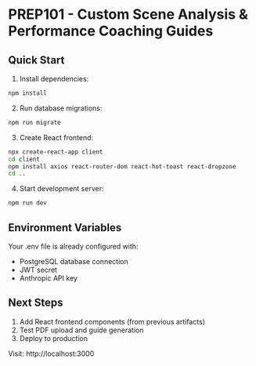 # PREP101 - Custom Scene Analysis & Performance Coaching Guides

## Quick Start

1. Install dependencies:
```bash
npm install
```

2. Run database migrations:
```bash
npm run migrate
```

3. Create React frontend:
```bash
npx create-react-app client
cd client
npm install axios react-router-dom react-hot-toast react-dropzone
cd ..
```

4. Start development server:
```bash
npm run dev
```

## Environment Variables

Your .env file is already configured with:
- PostgreSQL database connection
- JWT secret
- Anthropic API key

## Next Steps

1. Add React frontend components (from previous artifacts)
2. Test PDF upload and guide generation
3. Deploy to production

Visit: http://localhost:3000
